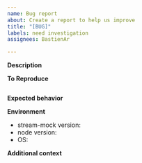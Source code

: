 ```yaml
---
name: Bug report
about: Create a report to help us improve
title: "[BUG]"
labels: need investigation
assignees: BastienAr

---
```


**Description**
<!--- A clear and concise description of what the bug is. --->

**To Reproduce**
<!--- Code sample to reproduce the bug --->

```typescript

```

**Expected behavior**
<!--- A clear and concise description of what you expected to happen. --->

**Environment**
- stream-mock version:
- node version:
 - OS:

**Additional context**
<!-- [OPTIONAL] Add any other context about the problem here. --->
